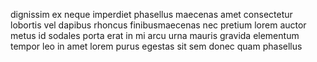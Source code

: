 dignissim ex neque imperdiet phasellus maecenas amet consectetur lobortis vel
dapibus rhoncus finibusmaecenas nec pretium lorem auctor metus id sodales porta
erat in mi arcu urna mauris gravida elementum tempor leo in amet lorem purus
egestas sit sem donec quam phasellus